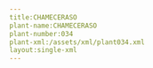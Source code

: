 ```yaml
---
title:CHAMECERASO
plant-name:CHAMECERASO
plant-number:034
plant-xml:/assets/xml/plant034.xml
layout:single-xml
---
```

